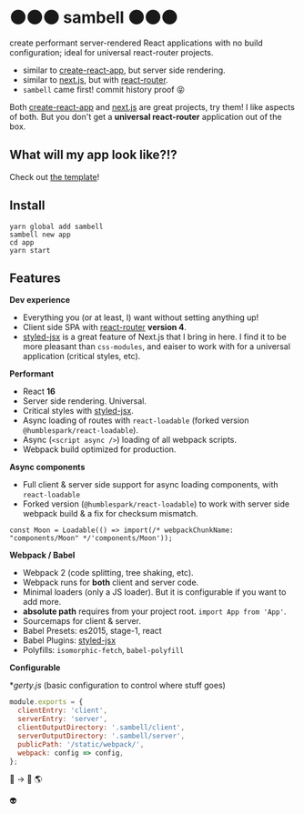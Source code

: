 # :new_moon::new_moon::new_moon: sambell :new_moon::new_moon::new_moon:
create performant server-rendered React applications with no build configuration; ideal for universal react-router projects.

- similar to [create-react-app](https://github.com/facebookincubator/create-react-app), but server side rendering.
- similar to [next.js](https://github.com/zeit/next.js), but with [react-router](https://github.com/ReactTraining/react-router).
- `sambell` came first! commit history proof :stuck_out_tongue_closed_eyes:

Both [create-react-app](https://github.com/facebookincubator/create-react-app) and [next.js](https://github.com/zeit/next.js) are great projects, try them! I like aspects of both. But you don't get a **universal react-router** application out of the box.

## What will my app look like?!?

Check out [the template](template)!

## Install

```
yarn global add sambell
sambell new app
cd app
yarn start
```

## Features

**Dev experience**

- Everything you (or at least, I) want without setting anything up!
- Client side SPA with [react-router](https://github.com/ReactTraining/react-router) **version 4**.
- [styled-jsx](https://github.com/zeit/styled-jsx) is a great feature of Next.js that I bring in here. I find it to be more pleasant than `css-modules`, and eaiser to work with for a universal application (critical styles, etc).

**Performant**

- React **16**
- Server side rendering. Universal.
- Critical styles with [styled-jsx](https://github.com/zeit/styled-jsx).
- Async loading of routes with `react-loadable` (forked version `@humblespark/react-loadable`).
- Async (`<script async />`) loading of all webpack scripts.
- Webpack build optimized for production.

**Async components**

- Full client & server side support for async loading components, with `react-loadable`
- Forked version (`@humblespark/react-loadable`) to work with server side webpack build & a fix for checksum mismatch.

```
const Moon = Loadable(() => import(/* webpackChunkName: "components/Moon" */'components/Moon'));
```

**Webpack / Babel**

- Webpack 2 (code splitting, tree shaking, etc).
- Webpack runs for **both** client and server code.
- Minimal loaders (only a JS loader). But it is configurable if you want to add more.
- **absolute path** requires from your project root. `import App from 'App'`.
- Sourcemaps for client & server.
- Babel Presets: es2015, stage-1, react
- Babel Plugins: [styled-jsx](https://github.com/zeit/styled-jsx)
- Polyfills: `isomorphic-fetch`, `babel-polyfill`

**Configurable**

\**gerty.js* (basic configuration to control where stuff goes)

```javascript
module.exports = {
  clientEntry: 'client',
  serverEntry: 'server',
  clientOutputDirectory: '.sambell/client',
  serverOutputDirectory: '.sambell/server',
  publicPath: '/static/webpack/',
  webpack: config => config,
};
```

:rocket: -> :no_entry_sign: :earth_americas:

:alien:
